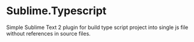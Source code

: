 Sublime.Typescript
==================

Simple Sublime Text 2 plugin for build type script project into single js file without references in source files.
